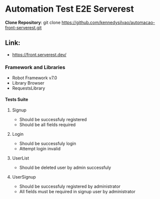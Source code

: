 # Automation Test E2E Serverest

**Clone Repository**: git clone https://github.com/kennedysilvao/automacao-front-serverest.git

## Link:
* https://front.serverest.dev/

### Framework and Libraries
* Robot Framework v7.0
* Library Browser
* RequestsLibrary

#### Tests Suite
1. Signup <br>
   - Should be successfuly registered <br>
   - Should be all fields required

2. Login <br>
   - Should be successfuly login <br>
   - Attempt login invalid

3. UserList <br>
   - Should be deleted user by admin successfuly <br>

4. UserSignup <br>
   - Should be successfuly registered by administrator <br>
   - All fields must be required in signup user by administrator





